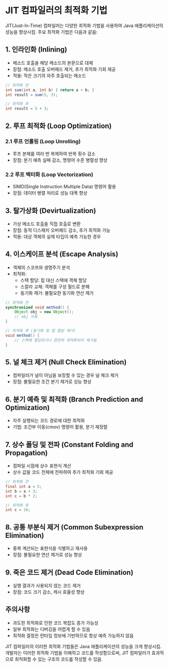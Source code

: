 # JIT 컴파일러의 최적화 기법

JIT(Just-In-Time) 컴파일러는 다양한 최적화 기법을 사용하여 Java 애플리케이션의 성능을 향상시킴. 주요 최적화 기법은 다음과 같음:

## 1. 인라인화 (Inlining)

- 메소드 호출을 해당 메소드의 본문으로 대체
- 장점: 메소드 호출 오버헤드 제거, 추가 최적화 기회 제공
- 적용: 작은 크기의 자주 호출되는 메소드

```java
// 최적화 전
int sum(int a, int b) { return a + b; }
int result = sum(5, 3);

// 최적화 후
int result = 5 + 3;
```

## 2. 루프 최적화 (Loop Optimization)

### 2.1 루프 언롤링 (Loop Unrolling)

- 루프 본체를 여러 번 복제하여 반복 횟수 감소
- 장점: 분기 예측 실패 감소, 명령어 수준 병렬성 향상

### 2.2 루프 벡터화 (Loop Vectorization)

- SIMD(Single Instruction Multiple Data) 명령어 활용
- 장점: 데이터 병렬 처리로 성능 대폭 향상

## 3. 탈가상화 (Devirtualization)

- 가상 메소드 호출을 직접 호출로 변환
- 장점: 동적 디스패치 오버헤드 감소, 추가 최적화 가능
- 적용: 대상 객체의 실제 타입이 예측 가능한 경우

## 4. 이스케이프 분석 (Escape Analysis)

- 객체의 스코프와 생명주기 분석
- 최적화:
  - 스택 할당: 힙 대신 스택에 객체 할당
  - 스칼라 교체: 객체를 구성 필드로 분해
  - 동기화 제거: 불필요한 동기화 연산 제거

```java
// 최적화 전
synchronized void method() {
    Object obj = new Object();
    // obj 사용
}

// 최적화 후 (동기화 및 힙 할당 제거)
void method() {
    // 스택에 할당되거나 완전히 최적화되어 제거됨
}
```

## 5. 널 체크 제거 (Null Check Elimination)

- 컴파일러가 널이 아님을 보장할 수 있는 경우 널 체크 제거
- 장점: 불필요한 조건 분기 제거로 성능 향상

## 6. 분기 예측 및 최적화 (Branch Prediction and Optimization)

- 자주 실행되는 코드 경로에 대한 최적화
- 기법: 조건부 이동(cmov) 명령어 활용, 분기 재정렬

## 7. 상수 폴딩 및 전파 (Constant Folding and Propagation)

- 컴파일 시점에 상수 표현식 계산
- 상수 값을 코드 전체에 전파하여 추가 최적화 기회 제공

```java
// 최적화 전
final int a = 5;
int b = a + 3;
int c = b * 2;

// 최적화 후
int c = 16;
```

## 8. 공통 부분식 제거 (Common Subexpression Elimination)

- 중복 계산되는 표현식을 식별하고 재사용
- 장점: 불필요한 연산 제거로 성능 향상

## 9. 죽은 코드 제거 (Dead Code Elimination)

- 실행 결과가 사용되지 않는 코드 제거
- 장점: 코드 크기 감소, 캐시 효율성 향상

## 주의사항

- 과도한 최적화로 인한 코드 복잡도 증가 가능성
- 일부 최적화는 디버깅을 어렵게 할 수 있음
- 최적화 결정은 런타임 정보에 기반하므로 항상 예측 가능하지 않음

JIT 컴파일러의 이러한 최적화 기법들은 Java 애플리케이션의 성능을 크게 향상시킴. 개발자는 이러한 최적화 기법을 이해하고 코드를 작성함으로써, JIT 컴파일러가 효과적으로 최적화할 수 있는 구조의 코드를 작성할 수 있음.
